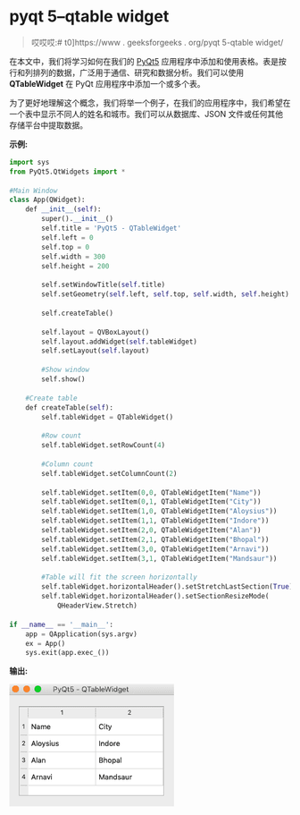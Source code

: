 # pyqt 5–qtable widget

> 哎哎哎:# t0]https://www . geeksforgeeks . org/pyqt 5-qtable widget/

在本文中，我们将学习如何在我们的 [PyQt5](https://www.geeksforgeeks.org/python-introduction-to-pyqt5/) 应用程序中添加和使用表格。表是按行和列排列的数据，广泛用于通信、研究和数据分析。我们可以使用 **QTableWidget** 在 PyQt 应用程序中添加一个或多个表。

为了更好地理解这个概念，我们将举一个例子，在我们的应用程序中，我们希望在一个表中显示不同人的姓名和城市。我们可以从数据库、JSON 文件或任何其他存储平台中提取数据。

**示例:**

```py
import sys
from PyQt5.QtWidgets import * 

#Main Window
class App(QWidget):
    def __init__(self):
        super().__init__()
        self.title = 'PyQt5 - QTableWidget'
        self.left = 0
        self.top = 0
        self.width = 300
        self.height = 200

        self.setWindowTitle(self.title)
        self.setGeometry(self.left, self.top, self.width, self.height)

        self.createTable()

        self.layout = QVBoxLayout()
        self.layout.addWidget(self.tableWidget)
        self.setLayout(self.layout)

        #Show window
        self.show()

    #Create table
    def createTable(self):
        self.tableWidget = QTableWidget()

        #Row count
        self.tableWidget.setRowCount(4) 

        #Column count
        self.tableWidget.setColumnCount(2)  

        self.tableWidget.setItem(0,0, QTableWidgetItem("Name"))
        self.tableWidget.setItem(0,1, QTableWidgetItem("City"))
        self.tableWidget.setItem(1,0, QTableWidgetItem("Aloysius"))
        self.tableWidget.setItem(1,1, QTableWidgetItem("Indore"))
        self.tableWidget.setItem(2,0, QTableWidgetItem("Alan"))
        self.tableWidget.setItem(2,1, QTableWidgetItem("Bhopal"))
        self.tableWidget.setItem(3,0, QTableWidgetItem("Arnavi"))
        self.tableWidget.setItem(3,1, QTableWidgetItem("Mandsaur"))

        #Table will fit the screen horizontally
        self.tableWidget.horizontalHeader().setStretchLastSection(True)
        self.tableWidget.horizontalHeader().setSectionResizeMode(
            QHeaderView.Stretch)

if __name__ == '__main__':
    app = QApplication(sys.argv)
    ex = App()
    sys.exit(app.exec_())
```

**输出:**

![](img/fb633f0f24c5c6d16aef2781bfcea80b.png)